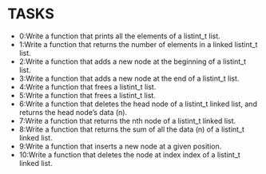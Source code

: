# TASKS
	
- 0:Write a function that prints all the elements of a listint_t list.
- 1:Write a function that returns the number of elements in a linked listint_t list.
- 2:Write a function that adds a new node at the beginning of a listint_t list.
- 3:Write a function that adds a new node at the end of a listint_t list.
- 4:Write a function that frees a listint_t list.
- 5:Write a function that frees a listint_t list.
- 6:Write a function that deletes the head node of a listint_t linked list, and returns the head node’s data (n).
- 7:Write a function that returns the nth node of a listint_t linked list.
- 8:Write a function that returns the sum of all the data (n) of a listint_t linked list.
- 9:Write a function that inserts a new node at a given position.
- 10:Write a function that deletes the node at index index of a listint_t linked list.
